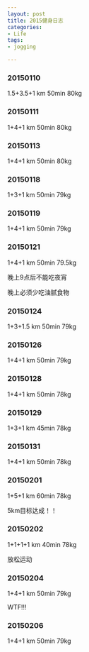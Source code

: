 ```yaml
---
layout: post
title: 2015健身日志
categories:
- Life
tags:
- jogging

---
```



### 20150110
1.5+3.5+1 km 50min 80kg

### 20150111
1+4+1 km 50min 80kg

### 20150113
1+4+1 km 50min 80kg

### 20150118
1+3+1 km 50min 79kg

### 20150119
1+4+1 km 50min 79kg

### 20150121
1+4+1 km 50min 79.5kg

晚上9点后不能吃夜宵

晚上必须少吃油腻食物

### 20150124
1+3+1.5 km 50min 79kg

### 20150126
1+4+1 km 50min 79kg

### 20150128
1+4+1 km 50min 78kg

### 20150129
1+3+1 km 45min 78kg

### 20150131
1+4+1 km 50min 78kg

### 20150201
1+5+1 km 60min 78kg

5km目标达成！！

### 20150202
1+1+1+1 km 40min 78kg

放松运动

### 20150204
1+4+1 km 50min 79kg

WTF!!!

### 20150206
1+4+1 km 50min 79kg

